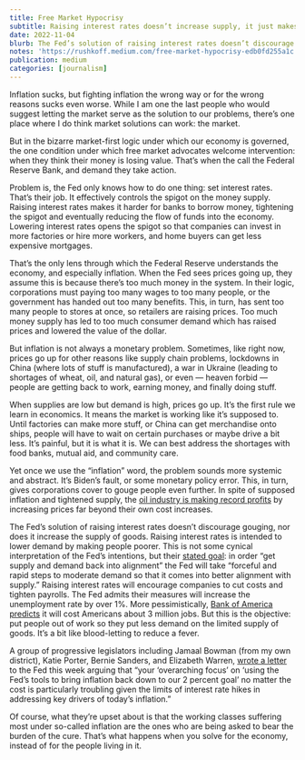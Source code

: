 ```yaml
---
title: Free Market Hypocrisy
subtitle: Raising interest rates doesn’t increase supply, it just makes people poorer.
date: 2022-11-04
blurb: The Fed’s solution of raising interest rates doesn’t discourage gouging, nor does it increase the supply of goods. Raising interest rates is intended to lower demand by making people poorer.
notes: 'https://rushkoff.medium.com/free-market-hypocrisy-edb0fd255a1c'
publication: medium
categories: [journalism]
---
```


Inflation sucks, but fighting inflation the wrong way or for the wrong reasons sucks even worse. While I am one the last people who would suggest letting the market serve as the solution to our problems, there’s one place where I do think market solutions can work: the market.

But in the bizarre market-first logic under which our economy is governed, the one condition under which free market advocates welcome intervention: when they think their money is losing value. That’s when the call the Federal Reserve Bank, and demand they take action.

Problem is, the Fed only knows how to do one thing: set interest rates. That’s their job. It effectively controls the spigot on the money supply. Raising interest rates makes it harder for banks to borrow money, tightening the spigot and eventually reducing the flow of funds into the economy. Lowering interest rates opens the spigot so that companies can invest in more factories or hire more workers, and home buyers can get less expensive mortgages.

That’s the only lens through which the Federal Reserve understands the economy, and especially inflation. When the Fed sees prices going up, they assume this is because there’s too much money in the system. In their logic, corporations must paying too many wages to too many people, or the government has handed out too many benefits. This, in turn, has sent too many people to stores at once, so retailers are raising prices. Too much money supply has led to too much consumer demand which has raised prices and lowered the value of the dollar.

But inflation is not always a monetary problem. Sometimes, like right now, prices go up for other reasons like supply chain problems, lockdowns in China (where lots of stuff is manufactured), a war in Ukraine (leading to shortages of wheat, oil, and natural gas), or even — heaven forbid — people are getting back to work, earning money, and finally doing stuff.

When supplies are low but demand is high, prices go up. It’s the first rule we learn in economics. It means the market is working like it’s supposed to. Until factories can make more stuff, or China can get merchandise onto ships, people will have to wait on certain purchases or maybe drive a bit less. It’s painful, but it is what it is. We can best address the shortages with food banks, mutual aid, and community care.

Yet once we use the “inflation” word, the problem sounds more systemic and abstract. It’s Biden’s fault, or some monetary policy error. This, in turn, gives corporations cover to gouge people even further. In spite of supposed inflation and tightened supply, the [oil industry is making record profits](https://www.reuters.com/business/energy/wrapup-global-oil-giants-rake-massive-profits-third-quarter-2022-10-28/) by increasing prices far beyond their own cost increases.

The Fed’s solution of raising interest rates doesn’t discourage gouging, nor does it increase the supply of goods. Raising interest rates is intended to lower demand by making people poorer. This is not some cynical interpretation of the Fed’s intentions, but their [stated goal](https://www.warren.senate.gov/imo/media/doc/2022.10.31%20Letter%20to%20Fed%20re%20Monetary%20Policy.pdf): in order “get supply and demand back into alignment” the Fed will take “forceful and rapid steps to moderate demand so that it comes into better alignment with supply.” Raising interest rates will encourage companies to cut costs and tighten payrolls. The Fed admits their measures will increase the unemployment rate by over 1%. More pessimistically, [Bank of America predicts](https://www.washingtonpost.com/us-policy/2022/09/24/fed-inflation-recession-wall-street/) it will cost Americans about 3 million jobs. But this is the objective: put people out of work so they put less demand on the limited supply of goods. It’s a bit like blood-letting to reduce a fever.

A group of progressive legislators including Jamaal Bowman (from my own district), Katie Porter, Bernie Sanders, and Elizabeth Warren, [wrote a letter](https://www.warren.senate.gov/imo/media/doc/2022.10.31%20Letter%20to%20Fed%20re%20Monetary%20Policy.pdf) to the Fed this week arguing that “your ‘overarching focus’ on ‘using the Fed’s tools to bring inflation back down to our 2 percent goal’ no matter the cost is particularly troubling given the limits of interest rate hikes in addressing key drivers of today’s inflation.”

Of course, what they’re upset about is that the working classes suffering most under so-called inflation are the ones who are being asked to bear the burden of the cure. That’s what happens when you solve for the economy, instead of for the people living in it.
